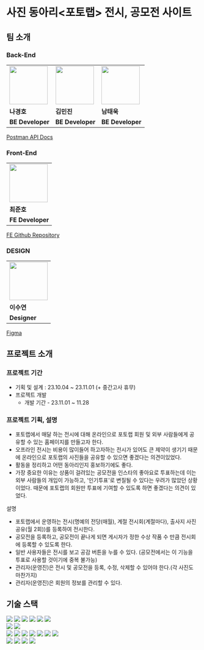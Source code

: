 # 사진 동아리<포토랩> 전시, 공모전 사이트 

## 팀 소개

### Back-End

<table>
  <tr>
    <td>
        <a href="https://github.com/Hoya324">
            <img src="https://avatars.githubusercontent.com/u/96857599?v=4" width="100px" />
        </a>
    </td>
    <td>
        <a href="https://github.com/fuirian">
            <img src="https://avatars.githubusercontent.com/u/128349855?s=64&v=4" width="100px" />
        </a>
    </td>
    <td>
        <a href="https://github.com/taewook02">
            <img src="https://avatars.githubusercontent.com/u/128007622?s=64&v=4" width="100px" />
        </a>
    </td>
  </tr>
  <tr>
    <td><b>나경호</b></td>
    <td><b>김민진</b></td>
    <td><b>남태욱</b></td>
  </tr>
  <tr>
    <td><b>BE Developer</b></td>
    <td><b>BE Developer</b></td>
    <td><b>BE Developer</b></td>
  </tr>
</table>

[Postman API Docs](https://documenter.getpostman.com/view/31107830/2s9YXnzeN9)


### Front-End

<table>
  <tr>
    <td>
        <a href="https://github.com/swgvenghy">
            <img src="https://avatars.githubusercontent.com/u/127816010?v=4" width="100px" />
        </a>
    </td>
  </tr>
  <tr>
    <td><b>최준호</b></td>
  </tr>
  <tr>
    <td><b>FE Developer</b></td>
  </tr>
</table>

[FE Github Repository](https://github.com/mju-photoLab/photoLab-FE)

### DESIGN

<table>
  <tr>
    <td>
        <a href="#">
            <img src="https://ca.slack-edge.com/T046D0CMT0R-U045TRX2CNS-gf28022b6033-512" width="100px" />
        </a>
    </td>
  </tr>
  <tr>
    <td><b>이수연</b></td>
  </tr>
  <tr>
    <td><b>Designer</b></td>
  </tr>
</table>

[Figma](https://www.figma.com/file/ryVqW0vhXCVZVDw4wnVhwf/Photo-lab?type=design&node-id=0%3A1&mode=design&t=vxTR0KCXA8rqZK0E-1)

##  프로젝트 소개
### 프로젝트 기간
- 기획 및 설계 : 23.10.04 ~ 23.11.01 (+ 중간고사 휴무)
- 프로젝트 개발
  - 개발 기간 - 23.11.01 ~ 11.28

### 프로젝트 기획, 설명
- 포토랩에서 매달 하는 전시에 대해 온라인으로 포토랩 회원 및 외부 사람들에게 공유할 수 있는 홈페이지를 만들고자 한다. 
- 오프라인 전시는 비용이 많이들어 하고자하는 전시가 있어도 큰 제약이 생기기 때문에 온라인으로 포토랩의 사진들을 공유할 수 있으면 좋겠다는 의견이있었다. 
- 활동을 정리하고 어떤 동아리인지 홍보하기에도 좋다. 
- 가장 중요한 이유는 상품이 걸려있는 공모전을 인스타의 좋아요로 투표하는데 이는 외부 사람들의 개입이 가능하고, '인기투표'로 변질될 수 있다는 우려가 많았던 상황이었다. 때문에 포토랩의 회원만 투표에 기여할 수 있도록 하면 좋겠다는 의견이 있었다.

설명
- 포토랩에서 운영하는 전시(명예의 전당(매월), 계절 전시회(계절마다), 출사지 사진 공유(월 2회))를 등록하여 전시한다. 
- 공모전을 등록하고, 공모전이 끝나게 되면 게시자가 정한 수상 작품 수 만큼 전시회에 등록할 수 있도록 한다. 
- 일반 사용자들은 전시를 보고 공감 버튼을 누를 수 있다. (공모전에서는 이 기능을 투표로 사용할 것이기에 중복 불가능)
- 관리자(운영진)은 전시 및 공모전을 등록, 수정, 삭제할 수 있어야 한다.(각 사진도 마찬가지)
- 관리자(운영진)은 회원의 정보를 관리할 수 있다.


## 기술 스택
<div align=left>
<img src="https://img.shields.io/badge/java 17-007396?style=for-the-badge&logo=java&logoColor=white">
<img src="https://img.shields.io/badge/springboot 3.1.4-6DB33F?style=for-the-badge&logo=springboot&logoColor=white">
<img src="https://img.shields.io/badge/spring security-6DB33F?style=for-the-badge&logo=springsecurity&logoColor=white">
<img src="https://img.shields.io/badge/spring data jpa-6DB33F?style=for-the-badge&logo=spring&logoColor=white">
<img src="https://img.shields.io/badge/gradle-02303A?style=for-the-badge&logo=gradle&logoColor=white">
<img src="https://img.shields.io/badge/testcontainers-2496ED?style=for-the-badge&logo=docker&logoColor=white">

<br>

<img src="https://img.shields.io/badge/mysql 8.0-4479A1?style=for-the-badge&logo=mysql&logoColor=white">
<img src="https://img.shields.io/badge/H2-%2300f.svg?style=for-the-badge&logo=h2&logoColor=white"/>
<br>

<img src="https://img.shields.io/badge/amazon aws-232F3E?style=for-the-badge&logo=amazonaws&logoColor=white">
<img src="https://img.shields.io/badge/github actions-2088FF?style=for-the-badge&logo=githubactions&logoColor=white">
<img src="https://img.shields.io/badge/Amazon EC2-FF9900?style=for-the-badge&logo=Amazon EC2&logoColor=white"/>
<img src="https://img.shields.io/badge/Amazon RDS-527FFF?style=for-the-badge&logo=Amazon RDS&logoColor=white"/>
<img src="https://img.shields.io/badge/Amazon S3-E15343?style=for-the-badge&logo=Amazon S3&logoColor=white"/>
<img src="https://img.shields.io/badge/Amazon CodeDeploy-82A450?style=for-the-badge&logo=Amazon CodeDeploy&logoColor=white"/>
<img src="https://img.shields.io/badge/Postman-A48279?style=for-the-badge&logo=postman&logoColor=white"/>
<br>
<img src="https://img.shields.io/badge/Figma-339AF0?style=for-the-badge&logo=figma&logoColor=white">
<img src="https://img.shields.io/badge/github-181717?style=for-the-badge&logo=github&logoColor=white">
<img src="https://img.shields.io/badge/git-F05032?style=for-the-badge&logo=git&logoColor=white">
<img src="https://img.shields.io/badge/notion-000000?style=for-the-badge&logo=notion&logoColor=white">
</div>
